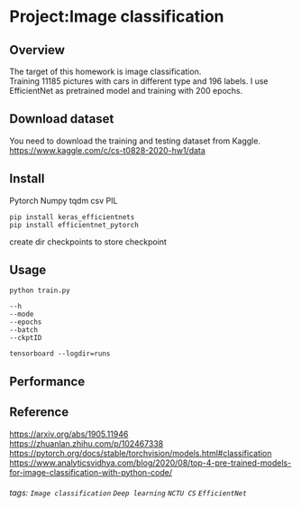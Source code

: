 # Project:Image classification

## Overview
The target of this homework is image classification.  
Training 11185 pictures with cars in different type and 196 labels.   I use EfficientNet as pretrained model and training with 200 epochs.  

## Download dataset
You need to download the training and testing dataset from Kaggle.  
https://www.kaggle.com/c/cs-t0828-2020-hw1/data  

## Install
Pytorch
Numpy
tqdm
csv
PIL
```
pip install keras_efficientnets
pip install efficientnet_pytorch
```
create dir checkpoints to store checkpoint  

## Usage
```
python train.py
```
```
--h
--mode
--epochs
--batch
--ckptID
```
```
tensorboard --logdir=runs
```
## Performance

## Reference
https://arxiv.org/abs/1905.11946  
https://zhuanlan.zhihu.com/p/102467338  
https://pytorch.org/docs/stable/torchvision/models.html#classification  
https://www.analyticsvidhya.com/blog/2020/08/top-4-pre-trained-models-for-image-classification-with-python-code/  

###### tags: `Image classification` `Deep learning` `NCTU CS` `EfficientNet`
